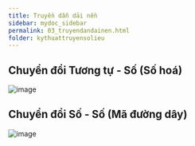 ```yaml
---
title: Truyền dẫn dải nền
sidebar: mydoc_sidebar
permalink: 03_truyendandainen.html
folder: kythuattruyensolieu
---
```


## Chuyển đổi Tương tự - Số (Số hoá)

![image](https://user-images.githubusercontent.com/56266496/235947727-9c5b5490-9d20-48fc-9e91-61df833585c1.png)

## Chuyển đổi Số - Số (Mã đường dây)

![image](https://user-images.githubusercontent.com/56266496/235949466-c97fee6b-1616-4f52-be82-974ff6c1ad9b.png)
